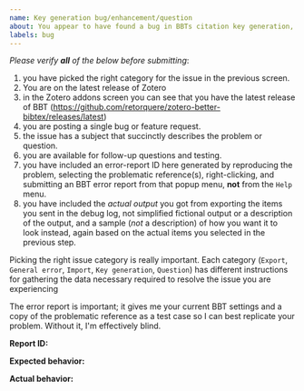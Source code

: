 ```yaml
---
name: Key generation bug/enhancement/question
about: You appear to have found a bug in BBTs citation key generation, are proposing an enhancement to the key generation, or have a question about key generation.
labels: bug
---
```


*Please verify **all** of the below before submitting*:

1. you have picked the right category for the issue in the previous screen.
2. You are on the latest release of Zotero
3. in the Zotero addons screen you can see that you have the latest release of BBT (https://github.com/retorquere/zotero-better-bibtex/releases/latest)
4. you are posting a single bug or feature request.
5. the issue has a subject that succinctly describes the problem or question.
6. you are available for follow-up questions and testing.
7. you have included an error-report ID here generated by reproducing the problem, selecting the problematic reference(s), right-clicking, and submitting an BBT error report from that popup menu, **not** from the `Help` menu.
8. you have included the *actual output* you got from exporting the items you sent in the debug log, not simplified fictional output or a description of the output, and a sample (*not* a description) of how you want it to look instead, again based on the actual items you selected in the previous step.

Picking the right issue category is really important. Each category (`Export`, `General error`, `Import`, `Key generation`, `Question`) has different instructions for gathering the data necessary required to resolve the issue you are experiencing

The error report is important; it gives me your current BBT settings and a copy of the problematic reference as a test case so I can best replicate your problem. Without it, I'm effectively blind.


**Report ID:**

**Expected behavior:**

**Actual behavior:**

